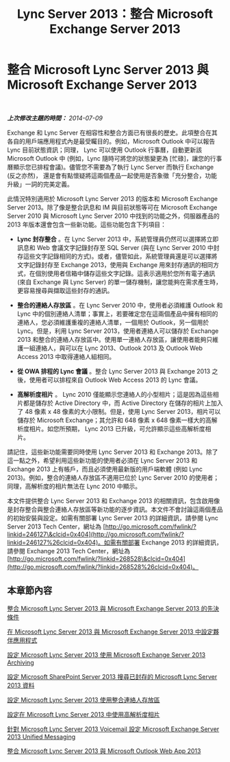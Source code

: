 ﻿---
title: Lync Server 2013：整合 Microsoft Exchange Server 2013
TOCTitle: 整合 Lync Server 2013 與 Exchange Server 2013
ms:assetid: 795dc1c6-524f-4012-8b66-103b55198044
ms:mtpsurl: https://technet.microsoft.com/zh-tw/library/JJ688098(v=OCS.15)
ms:contentKeyID: 49890127
ms.date: 08/10/2015
mtps_version: v=OCS.15
ms.translationtype: HT
---

# 整合 Microsoft Lync Server 2013 與 Microsoft Exchange Server 2013

 

_**上次修改主題的時間：** 2014-07-09_

Exchange 和 Lync Server 在相容性和整合方面已有很長的歷史。此項整合在其各自的用戶端應用程式內是最受矚目的。例如，Microsoft Outlook 中可以報告 Lync 目前狀態資訊；同理， Lync 可以使用 Outlook 行事曆，自動更新該Microsoft Outlook 中 (例如，Lync 隨時可將您的狀態變更為 \[忙碌\]，讓您的行事曆顯示您已排程會議)。儘管您不需要為了執行 Lync Server 而執行 Exchange (反之亦然)， 還是會有點懷疑將這兩個產品一起使用是否象徵「充分整合，功能升級」一詞的完美定義。

此情況特別適用於 Microsoft Lync Server 2013 的版本和 Microsoft Exchange Server 2013。除了像是整合訊息和 IM 與目前狀態等可在 Microsoft Exchange Server 2010 與 Microsoft Lync Server 2010 中找到的功能之外，伺服器產品的 2013 年版本還會包含一些新功能。這些功能包含下列項目：

  - **Lync 封存整合** 。在 Lync Server 2013 中，系統管理員仍然可以選擇將立即訊息和 Web 會議文字記錄封存至 SQL Server (與在 Lync Server 2010 中封存這些文字記錄相同的方式)。或者，儘管如此，系統管理員還是可以選擇將文字記錄封存至 Exchange 2013，使用與 Exchange 用來封存通訊的相同方式，在個別使用者信箱中儲存這些文字記錄。這表示適用於您所有電子通訊 (來自 Exchange 與 Lync Server) 的單一儲存機制，讓您能夠在需求產生時，更容易搜尋與擷取這些封存的通訊。

  - **整合的連絡人存放區** 。在 Lync Server 2010 中，使用者必須維護 Outlook 和 Lync 中的個別連絡人清單；事實上，若要確定您在這兩個產品中擁有相同的連絡人，您必須維護重複的連絡人清單，一個用於 Outlook，另一個用於 Lync。但是，利用 Lync Server 2013，使用者連絡人可以儲存於 Exchange 2013 和整合的連絡人存放區中。使用單一連絡人存放區，讓使用者能夠只維護一組連絡人，與可以在 Lync 2013、Outlook 2013 及 Outlook Web Access 2013 中取得連絡人組相同。

  - **從 OWA 排程的 Lync 會議** 。整合 Lync Server 2013 與 Exchange 2013 之後，使用者可以排程來自 Outlook Web Access 2013 的 Lync 會議。

  - **高解析度相片** 。 Lync 2010 僅能顯示您連絡人的小型相片；這是因為這些相片都是儲存於 Active Directory 中，而 Active Directory 在儲存的相片上加入了 48 像素 x 48 像素的大小限制。但是，使用 Lync Server 2013，相片可以儲存於 Microsoft Exchange；其允許和 648 像素 x 648 像素一樣大的高解析度相片。如您所預期， Lync 2013 已升級，可允許顯示這些高解析度相片。

請記住，這些新功能需要同時使用 Lync Server 2013 和 Exchange 2013。除了這一點之外，希望利用這些新功能的使用者必須在 Lync Server 2013 和 Exchange 2013 上有帳戶，而且必須使用最新版的用戶端軟體 (例如 Lync 2013)。例如，整合的連絡人存放區不適用已位於 Lync Server 2010 的使用者；同理，高解析度的相片無法在 Lync 2010 中顯示。

本文件提供整合 Lync Server 2013 和 Exchange 2013 的相關資訊，包含啟用像是封存整合與整合連絡人存放區等新功能的逐步資訊。本文件不會討論這兩個產品的初始安裝與設定。如需有關部署 Lync Server 2013 的詳細資訊，請參閱 Lync Server 2013 Tech Center，網址為 [http://go.microsoft.com/fwlink/?linkid=246127\&clcid=0x404](http://go.microsoft.com/fwlink/?linkid=246127%26clcid=0x404)。如需有關部署 Exchange 2013 的詳細資訊，請參閱 Exchange 2013 Tech Center，網址為 [http://go.microsoft.com/fwlink/?linkid=268528\&clcid=0x404](http://go.microsoft.com/fwlink/?linkid=268528%26clcid=0x404)。

## 本章節內容

[整合 Microsoft Lync Server 2013 與 Microsoft Exchange Server 2013 的先決條件](lync-server-2013-prerequisites-for-integrating-with-exchange-server-2013.md)

[在 Microsoft Lync Server 2013 與 Microsoft Exchange Server 2013 中設定夥伴應用程式](lync-server-2013-configuring-partner-applications-in-lync-server-2013-and-exchange-server-2013.md)

[設定 Microsoft Lync Server 2013 使用 Microsoft Exchange Server 2013 Archiving](configuring-lync-server-2013-to-use-microsoft-exchange-server-2013-archiving.md)

[設定 Microsoft SharePoint Server 2013 搜尋已封存的 Microsoft Lync Server 2013 資料](lync-server-2013-configuring-microsoft-sharepoint-server-2013-to-search-for-archived-lync-server-2013-data.md)

[設定 Microsoft Lync Server 2013 使用整合連絡人存放區](lync-server-2013-configuring-lync-server-to-use-the-unified-contact-store.md)

[設定在 Microsoft Lync Server 2013 中使用高解析度相片](lync-server-2013-configuring-the-use-of-high-resolution-photos.md)

[針對 Microsoft Lync Server 2013 Voicemail 設定 Microsoft Exchange Server 2013 Unified Messaging](lync-server-2013-configuring-microsoft-exchange-server-2013-unified-messaging-for-lync-server-2013-voice-mail.md)

[整合 Microsoft Lync Server 2013 與 Microsoft Outlook Web App 2013](lync-server-2013-integrating-lync-server-and-outlook-web-app-2013.md)


